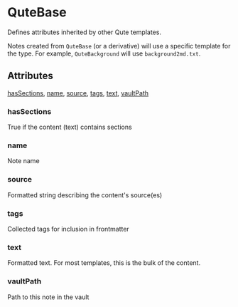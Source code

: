 # QuteBase

Defines attributes inherited by other Qute templates.

Notes created from `QuteBase` (or a derivative) will use a specific template for the type. For example, `QuteBackground` will use `background2md.txt`.

## Attributes

[hasSections](#hassections), [name](#name), [source](#source), [tags](#tags), [text](#text), [vaultPath](#vaultpath)


### hasSections

True if the content (text) contains sections

### name

Note name

### source

Formatted string describing the content's source(es)

### tags

Collected tags for inclusion in frontmatter

### text

Formatted text. For most templates, this is the bulk of the content.

### vaultPath

Path to this note in the vault
